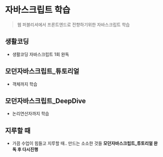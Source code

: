 # 자바스크립트 학습
> 웹 퍼블리셔에서 프론트엔드로 전향하기위한 자바스크립트 학습
## 생활코딩
* 생활코딩 자바스크립트 1회 완독
## 모던자바스크립트_튜토리얼
* 객체까지 학습
## 모던자바스크립트_DeepDive
* 논리연산자까지 학습
## 지루할 때
* 가끔 수업이 힘들고 지루할 때.. 만드는 소소한 것들
__모던자바스크립트_튜토리얼 완독 후 다시진행__


    
